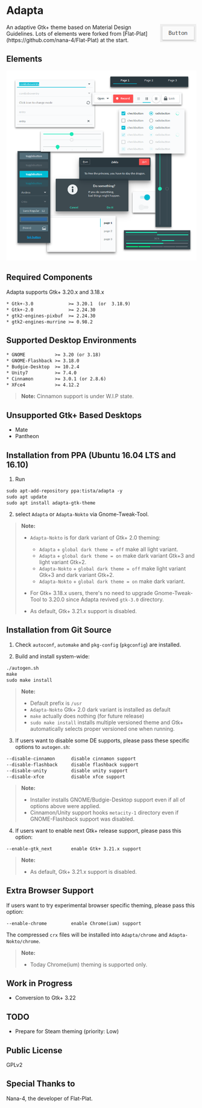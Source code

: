 Adapta
=========
<img src="img/Button.gif" alt="Button" align="right" />
An adaptive Gtk+ theme based on Material Design Guidelines.
Lots of elements were forked from [Flat-Plat](https://github.com/nana-4/Flat-Plat) at the start.

Elements
--------
![Materials](img/Materials.png)

Required Components
-------------------
Adapta supports Gtk+ 3.20.x and 3.18.x

 ```
 * Gtk+-3.0             >= 3.20.1  (or  3.18.9)
 * Gtk+-2.0             >= 2.24.30
 * gtk2-engines-pixbuf  >= 2.24.30
 * gtk2-engines-murrine >= 0.98.2
 ```

Supported Desktop Environments
------------------------------

 ```
 * GNOME           >= 3.20 (or 3.18)
 * GNOME-Flashback >= 3.18.0
 * Budgie-Desktop  >= 10.2.4
 * Unity7          >= 7.4.0
 * Cinnamon        >= 3.0.1 (or 2.8.6)
 * XFce4           >= 4.12.2
 ```

 > **Note:** Cinnamon support is under W.I.P state.

Unsupported Gtk+ Based Desktops
-------------------------------
 * Mate
 * Pantheon

Installation from PPA (Ubuntu 16.04 LTS and 16.10)
------------
1. Run

 ```
 sudo apt-add-repository ppa:tista/adapta -y
 sudo apt update
 sudo apt install adapta-gtk-theme
 ```

2. select `Adapta` or `Adapta-Nokto` via Gnome-Tweak-Tool.

 > **Note:**
 >
 >   * `Adapta-Nokto` is for dark variant of Gtk+ 2.0 theming:
 >     * `Adapta` + `global dark theme = off` make all light variant.
 >     * `Adapta` + `global dark theme = on` make dark variant Gtk+3 and light variant Gtk+2.
 >     * `Adapta-Nokto` + `global dark theme = off` make light variant Gtk+3 and dark variant Gtk+2.
 >     * `Adapta-Nokto` + `global dark theme = on` make dark variant.
 >
 >   * For Gtk+ 3.18.x users, there's no need to upgrade Gnome-Tweak-Tool to 3.20.0 since Adapta revived `gtk-3.0` directory.
 >   * As default, Gtk+ 3.21.x support is disabled.

Installation from Git Source
------------
1. Check `autoconf`, `automake` and `pkg-config` (`pkgconfig`) are installed.

2. Build and install system-wide:

 ```
 ./autogen.sh
 make
 sudo make install
 ```

 > **Note:**
 >   * Default prefix is `/usr`
 >   * `Adapta-Nokto` Gtk+ 2.0 dark variant is installed as default
 >   * `make` actually does nothing (for future release)
 >   * `sudo make install` installs multiple versioned theme and Gtk+ automatically selects proper versioned one when running.

3. If users want to disable some DE supports, please pass these specific options to `autogen.sh`:

 ```
 --disable-cinnamon      disable cinnamon support
 --disable-flashback     disable flashback support
 --disable-unity         disable unity support
 --disable-xfce          disable xfce support
 ```

 > **Note:**
 >   * Installer installs GNOME/Budgie-Desktop support even if all of options above were applied.
 >   * Cinnamon/Unity support hooks `metacity-1` directory even if GNOME-Flashback support was disabled.

4. If users want to enable next Gtk+ release support, please pass this option:

 ```
 --enable-gtk_next       enable Gtk+ 3.21.x support
 ```

 > **Note:**
 >   * As default, Gtk+ 3.21.x support is disabled.

Extra Browser Support
---------------------
 If users want to try experimental browser specific theming, please pass this option:

 ```
 --enable-chrome         enable Chrome(ium) support
 ```

 The compressed `crx` files will be installed into `Adapta/chrome` and `Adapta-Nokto/chrome`.

 > **Note:**
 >   * Today Chrome(ium) theming is supported only.

Work in Progress
----------------
* Conversion to Gtk+ 3.22

TODO
----
* Prepare for Steam theming (priority: Low)

Public License
--------------
 GPLv2

Special Thanks to
--------------
 Nana-4, the developer of Flat-Plat.
